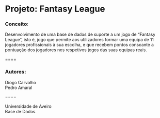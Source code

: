 # Projeto: Fantasy League

### Conceito: 
Desenvolvimento de uma base de dados de suporte a um jogo de “Fantasy League”, isto é, jogo que permite aos utilizadores formar uma equipa de 11 jogadores profissionais à sua escolha, e que recebem pontos consoante a pontuação dos jogadores nos respetivos jogos das suas equipas reais.

====

### Autores:
Diogo Carvalho<br/>
Pedro Amaral

====

Universidade de Aveiro<br/>
Base de Dados
